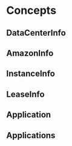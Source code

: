 # Concepts

## DataCenterInfo

## AmazonInfo

## InstanceInfo

## LeaseInfo

## Application

## Applications

